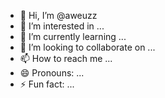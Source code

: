 - 👋 Hi, I’m @aweuzz
- 👀 I’m interested in ...
- 🌱 I’m currently learning ...
- 💞️ I’m looking to collaborate on ...
- 📫 How to reach me ...
- 😄 Pronouns: ...
- ⚡ Fun fact: ...

<!---
aweuzz/aweuzz is a ✨ special ✨ repository because its `README.md` (this file) appears on your GitHub profile.
You can click the Preview link to take a look at your changes.
--->
